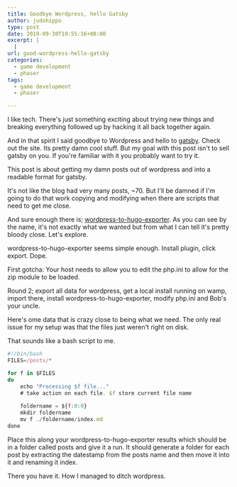 ```yaml
---
title: Goodbye Wordpress, hello Gatsby
author: judohippo
type: post
date: 2019-09-30T19:55:16+00:00
excerpt: |
  |
url: good-wordpress-hello-gatsby
categories:
  - game development
  - phaser
tags:
  - game development
  - phaser

---
```


I like tech. There's just something exciting about trying new things and breaking everything followed up by hacking it all back together again. 

And in that spirit I said goodbye to Wordpress and hello to [gatsby][1]. Check out the site. Its pretty damn cool stuff. But my goal with this post isn't to sell gatsby on you. If you're familiar with it you probably want to try it. 

This post is about getting my damn posts out of wordpress and into a readable format for gatsby.

It's not like the blog had very many posts, ~70. But I'll be damned if I'm going to do that work copying and modifying when there are scripts that need to get me close. 

And sure enough there is; [wordpress-to-hugo-exporter][2]. As you can see by the name, it's not exactly what we wanted but from what I can tell it's pretty bloody close.  Let's explore. 

wordpress-to-hugo-exporter seems simple enough. Install plugin, click export. Dope. 

First gotcha: Your host needs to allow you to edit the php.ini to allow for the zip module to be loaded. 

Round 2; export all data for wordpress, get a local install running on wamp, import there, install wordpress-to-hugo-exporter, modify php.ini and Bob's your uncle. 

Here's ome data that is crazy close to being what we need. The only real issue for my setup was that the files just weren't right on disk.

That sounds like a bash script to me.

```javascript
#!/bin/bash
FILES=/posts/*

for f in $FILES
do
    echo "Processing $f file..."
    # take action on each file. $f store current file name
    
    foldername = ${f:0:9}
    mkdir foldername
    mv f ./foldername/index.md
done
```

Place this along your wordpress-to-hugo-exporter results which should be in a folder called posts and give it a run. It should generate a folder for each post by extracting the datestamp from the posts name and then move it into it and renaming it index. 

There you have it. How I managed to ditch wordpress.




[1]:https://www.gatsbyjs.org/
[2]:https://github.com/SchumacherFM/wordpress-to-hugo-exporter